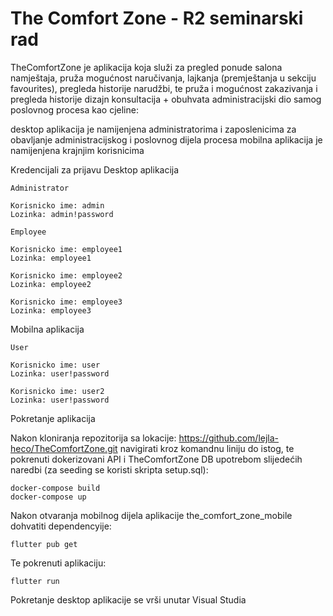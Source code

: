 The Comfort Zone - R2 seminarski rad
=====================================

TheComfortZone je aplikacija koja služi za pregled ponude salona namještaja, pruža mogućnost naručivanja, lajkanja (premještanja u sekciju favourites), pregleda historije narudžbi, te pruža i mogućnost zakazivanja i pregleda historije dizajn konsultacija + obuhvata administracijski dio samog poslovnog procesa kao cjeline:

desktop aplikacija je namijenjena administratorima i zaposlenicima za obavljanje administracijskog i poslovnog dijela procesa
mobilna aplikacija je namijenjena krajnjim korisnicima

Kredencijali za prijavu
Desktop aplikacija

    Administrator

    Korisnicko ime: admin             
    Lozinka: admin!password                                      

    Employee

    Korisnicko ime: employee1
    Lozinka: employee1     

    Korisnicko ime: employee2
    Lozinka: employee2

    Korisnicko ime: employee3
    Lozinka: employee3         

Mobilna aplikacija

    User

    Korisnicko ime: user                        
    Lozinka: user!password     

    Korisnicko ime: user2
    Lozinka: user!password   

Pokretanje aplikacija

Nakon kloniranja repozitorija sa lokacije: https://github.com/lejla-heco/TheComfortZone.git navigirati kroz komandnu liniju do istog, te pokrenuti dokerizovani API i TheComfortZone DB upotrebom slijedećih naredbi (za seeding se koristi skripta setup.sql):

    docker-compose build
    docker-compose up

Nakon otvaranja mobilnog dijela aplikacije the_comfort_zone_mobile dohvatiti dependencyije:

    flutter pub get

Te pokrenuti aplikaciju:

    flutter run

Pokretanje desktop aplikacije se vrši unutar Visual Studia
